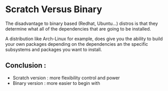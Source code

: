 # Scratch Versus Binary

The disadvantage to binary based (Redhat, Ubuntu...) distros is that they determine what all of the dependencies that are going to be installed.

A distribution like Arch-Linux for example, does give you the ability to build your own packages depending on the dependencies an the specific subsystems and packages you want to install.

## Conclusion :
- Scratch version : more flexibility control and power
- Binary version : more easier to begin with

